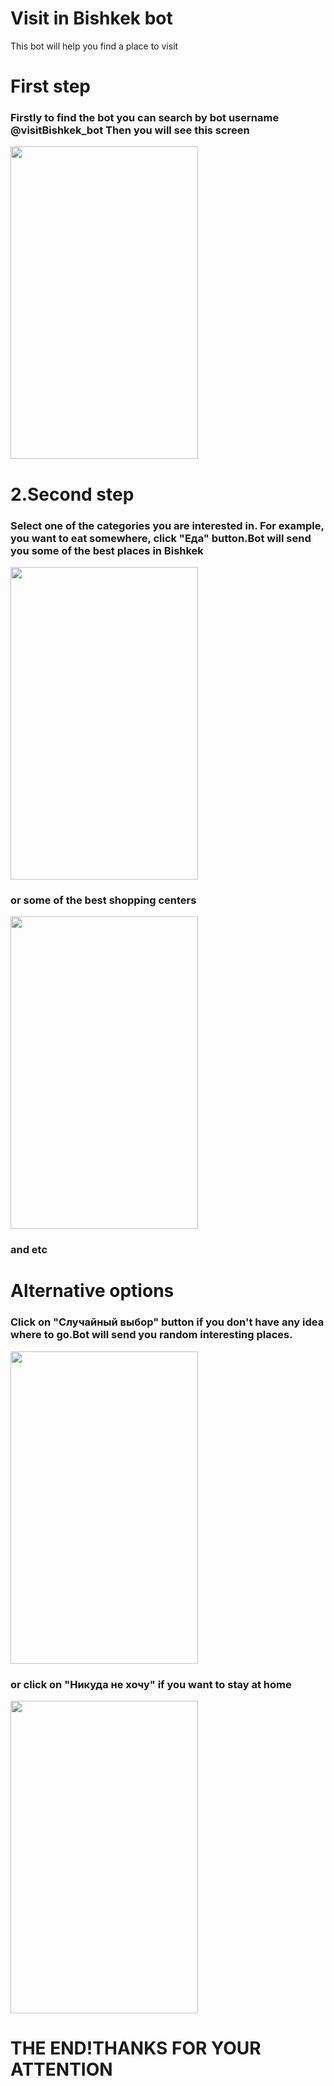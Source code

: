 <h1>Visit in Bishkek bot</h1>
This bot will help you find a place to visit


<h1>First step</h1>
<h3>Firstly to find the bot you can search by bot username @visitBishkek_bot
Then you will see this screen</h3>


<img src="https://user-images.githubusercontent.com/72801356/98354507-fd0ba680-204a-11eb-9403-1b49cb00a2f9.PNG" width="300" height="500">

<h1>2.Second step</h1>
<h3>Select one of the categories you are interested in. For example, you want to eat somewhere, click "Еда" button.Bot will send you 
some of the best places in Bishkek</h3>

<img src="https://user-images.githubusercontent.com/72801356/98354651-39d79d80-204b-11eb-8737-55c8e1ba84fd.jpg" width="300" height="500">
<h3>or some of the best shopping centers</h3>
<img src="https://user-images.githubusercontent.com/72801356/98354648-393f0700-204b-11eb-9c00-6ef86c55f544.jpg" width="300" height="500">
<h3>and etc</h3>
<h1>Alternative options</h2>
<h3>Click on "Cлучайный выбор" button if you don't have any idea where to go.Bot will send you random interesting places.</h3>
<img src="https://user-images.githubusercontent.com/72801356/98354666-3e03bb00-204b-11eb-9fbc-a8ab9f59f3d6.PNG" width="300" height="500">
<h3>or click on "Никуда не хочу" if you want to stay at home</h3>
<img src="https://user-images.githubusercontent.com/72801356/98354660-3b08ca80-204b-11eb-950c-9c7e5666599c.jpg" width="300" height="500">
 
<h1>THE END!THANKS FOR YOUR ATTENTION</h1>

